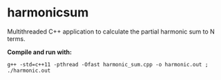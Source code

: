 # harmonicsum
Multithreaded C++ application to calculate the partial harmonic sum to N terms.

<b>Compile and run with: </b>

`g++ -std=c++11 -pthread -Ofast harmonic_sum.cpp -o harmonic.out ; ./harmonic.out`
